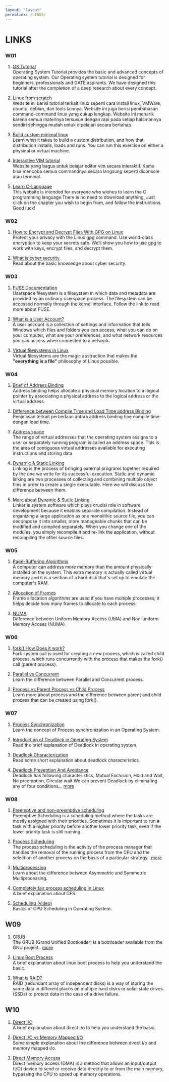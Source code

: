 ```yaml
---
layout: "layout"
permalink: /LINKS/
---
```


# LINKS

### W01
1. [OS Tutorial](https://www.javatpoint.com/os-tutorial)<br>
Operating System Tutorial provides the basic and advanced concepts of operating system. 
Our Operating system tutorial is designed for beginners, professionals and GATE aspirants.
We have designed this tutorial after the completion of a deep research about every concept.

2. [Linux from scratch](https://www.educba.com/linux-from-scratch)<br>
Website ini berisi tutorial terkait linux seperti cara install linux, VMWare, ubuntu, debian, dan
tools lainnya. Website ini juga berisi pembahasan command-command linux yang cukup lengkap. Website
ini menarik karena semua materinya tersusun dengan rapi pada setiap halamannya sendiri sehingga mudah
untuk dipelajari secara bertahap.

3. [Build custom minimal linux](https://www.linuxjournal.com/content/diy-build-custom-minimal-linux-distribution-source)<br>
Learn what it takes to build a custom distribution, and how that distribution installs, loads and runs.
You can run this exercise on either a physical or virtual machine.

4. [Interactive VIM tutorial](https://www.openvim.com/)<br>
Website yang bagus untuk belajar editor vim secara interaktif. Kamu bisa mencoba semua commandnya secara langsung seperti diconsole atau terminal.

5. [Learn C-Language](https://www.learn-c.org)<br>
This website is intended for everyone who wishes to learn the C programming language.There is no need to download anything, 
Just click on the chapter you wish to begin from, and follow the instructions. Good luck!

### W02
1. [How to Encrypt and Decrypt Files With GPG on Linux](https://www.google.com/amp/s/www.howtogeek.com/427982/how-to-encrypt-and-decrypt-files-with-gpg-on-linux/amp/)<br>
Protect your privacy with the Linux gpg command. Use world-class encryption to keep your secrets safe.
We’ll show you how to use gpg to work with keys, encrypt files, and decrypt them.

2. [What is cyber security](https://searchsecurity.techtarget.com/definition/cybersecurity)<br>
Read about the basic knowledge about cyber security.

### W03
1. [FUSE Documentation](https://www.kernel.org/doc/html/latest/filesystems/fuse.html)<br>
Userspace filesystem is a filesystem in which data and metadata are provided by an ordinary userspace process.
The filesystem can be accessed normally through the kernel interface. Follow the link to read more about FUSE.

2. [What is a User Account?](https://www.howtogeek.com/school/windows-network-sharing/lesson1/)<br>
A user account is a collection of settings and information that tells Windows which files and folders you can access,
what you can do on your computer, what are your preferences, and what network resources you can access when connected to a network.

3. [Virtual filesystems in Linux](https://opensource.com/article/19/3/virtual-filesystems-linux)<br>
Virtual filesystems are the magic abstraction that makes the **"everything is a file"** philosophy of Linux possible.

### W04
1. [Brief of Address Binding](https://www.i2tutorials.com/os-introduction/os-address-binding/)<br>
Address binding helps allocate a physical memory location to a logical pointer by associating a physical address to the logical address or the virtual address.

2. [Difference between Compile Time and Load Time address Binding](https://www.geeksforgeeks.org/difference-between-compile-time-and-load-time-address-binding/)<br>
Penjelasan terkait perbedaan antara address binding tipe compile time dengan load time.

3. [Address space](https://www.ibm.com/docs/en/zos-basic-skills?topic=storage-what-is-address-space)<br>
The range of virtual addresses that the operating system assigns to a user or separately running program is called an address space.
This is the area of contiguous virtual addresses available for executing instructions and storing data

4. [Dynamic & Static Linking](https://cs-fundamentals.com/tech-interview/c/difference-between-static-and-dynamic-linking)<br>
Linking is the process of bringing external programs together required by the one we write for its successful execution.
Static and dynamic linking are two processes of collecting and combining multiple object files in order to create a single executable.
Here we will discuss the difference between them.

5. [More about Dynamic & Static Linking](https://cs-fundamentals.com/c-programming/static-and-dynamic-linking-in-c.php)<br>
Linker is system software which plays crucial role in software development because it enables separate compilation.
Instead of organizing a large application as one monolithic source file, you can decompose it into smaller, more manageable
chunks that can be modified and compiled separately. When you change one of the modules, you simply recompile it
and re-link the application, without recompiling the other source files.

### W05
1. [Page-Buffering Algorithms](https://www.tutorialspoint.com/operating_system/os_virtual_memory.htm)<br>
A computer can address more memory than the amount physically installed on the system.
This extra memory is actually called virtual memory and it is a section of a hard disk that's set up to emulate the computer's RAM.

2. [Allocation of Frames](https://www.geeksforgeeks.org/operating-system-allocation-frames/)<br>
Frame allocation algorithms are used if you have multiple processes; it helps decide how many frames to allocate to each process.

3. [NUMA](https://www.geeksforgeeks.org/difference-between-uniform-memory-access-uma-and-non-uniform-memory-access-numa/)<br>
Difference between Uniform Memory Access (UMA) and Non-uniform Memory Access (NUMA).

### W06
1. [fork() How Does it work?](https://www.geeksforgeeks.org/fork-system-call/)<br>
Fork system call is used for creating a new process, which is called child process, which runs concurrently with the process that makes the fork() call (parent process).

2. [Parallel vs Concurrent](https://medium.com/@itIsMadhavan/concurrency-vs-parallelism-a-brief-review-b337c8dac350)<br>
Learn the difference between Parallel and Concurrent process.

3. [Process vs Parent Process vs Child Process](https://www.tutorialspoint.com/process-vs-parent-process-vs-child-process)<br>
Learn more about process and the difference between parent and child process that can be created using fork().

### W07
1. [Process Synchronization](https://www.studytonight.com/operating-system/process-synchronization)<br>
Learn the concept of Process synchronization in an Operating System.

2. [Introduction of Deadlock in Operating System](https://www.geeksforgeeks.org/introduction-of-deadlock-in-operating-system/)<br>
Read the brief explanation of Deadlock in operating system.

3. [Deadlock Characterization](https://www.tutorialspoint.com/deadlock-characterization)<br>
Read some short explanation about deadlock characteristics.

4. [Deadlock Prevention And Avoidance](https://www.geeksforgeeks.org/deadlock-prevention/)<br>
Deadlock has following characteristics, Mutual Exclusion, Hold and Wait, No preemption, Circular wait
We can prevent Deadlock by eliminating any of four conditions... [more](https://www.geeksforgeeks.org/deadlock-prevention/)

### W08
1. [Preemptive and non-preemptive scheduling](https://www.guru99.com/preemptive-vs-non-preemptive-scheduling.html)<br>
Preemptive Scheduling is a scheduling method where the tasks are mostly assigned with their priorities.
Sometimes it is important to run a task with a higher priority before another lower priority task, even if the lower priority task is still running.

2. [Process Scheduling](https://www.tutorialspoint.com/operating_system/os_process_scheduling.htm)<br>
The process scheduling is the activity of the process manager that handles the removal of the running process
from the CPU and the selection of another process on the basis of a particular strategy...[more](https://www.tutorialspoint.com/operating_system/os_process_scheduling.htm)

3. [Multiprocessing](https://www.geeksforgeeks.org/difference-between-asymmetric-and-symmetric-multiprocessing/)<br>
Learn about the difference between Asymmetric and Symmetric Multiprocessing.

4. [Completely fair process scheduling in Linux](https://opensource.com/article/19/2/fair-scheduling-linux)<br>
A brief explanation about CFS.

5. [Scheduling (video)](https://youtu.be/EWkQl0n0w5M)<br>
Basics of CPU Scheduling in Operating System.


## W09
1. [GRUB](https://www.tutorialspoint.com/what-is-grub-in-linux)<br>
The GRUB (Grand Unified Bootloader) is a bootloader available from the GNU project.. [more](https://www.tutorialspoint.com/what-is-grub-in-linux)


2. [Linux Boot Process](https://www.youtube.com/watch?v=mHB0Z-HUauo)<br>
A brief explanation about linux boot process to help you understand the basic.

3. [What is RAID?](https://searchstorage.techtarget.com/definition/RAID)<br>
RAID (redundant array of independent disks) is a way of storing the same data in different places on multiple
hard disks or solid-state drives (SSDs) to protect data in the case of a drive failure.

## W10
1. [Direct I/O](http://www.alexonlinux.com/what-is-direct-io-anyway)<br>
A brief explanation about direct i/o to help you understand the basic.

2. [Direct I/O vs Memory Mapped I/O](https://id.strephonsays.com/what-is-the-difference-between-memory-mapped-io-and-io-mapped-io)<br>
Some simple explanation about the difference between direct i/o and memory mapped i/o.

3. [Direct Memory Access](https://www.techopedia.com/definition/2767/direct-memory-access-dma)<br>
Direct memory access (DMA) is a method that allows an input/output (I/O) device to send or receive data directly to or from the main memory,
bypassing the CPU to speed up memory operations.
